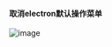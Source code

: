 #### 取消electron默认操作菜单

![image](https://github.com/chunmu/svcode/assets/images/electron-default-application-menu.png)
